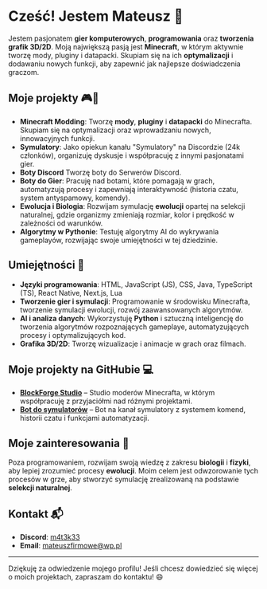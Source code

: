 # Cześć! Jestem Mateusz 👋

Jestem pasjonatem **gier komputerowych**, **programowania** oraz **tworzenia grafik 3D/2D**. Moją największą pasją jest **Minecraft**, w którym aktywnie tworzę mody, pluginy i datapacki. Skupiam się na ich **optymalizacji** i dodawaniu nowych funkcji, aby zapewnić jak najlepsze doświadczenia graczom.

## Moje projekty 🎮🔧

- **Minecraft Modding**: Tworzę **mody**, **pluginy** i **datapacki** do Minecrafta. Skupiam się na optymalizacji oraz wprowadzaniu nowych, innowacyjnych funkcji.
- **Symulatory**: Jako opiekun kanału "Symulatory" na Discordzie (24k członków), organizuję dyskusje i współpracuję z innymi pasjonatami gier.
- **Boty Discord** Tworzę boty do Serwerów Discord.
- **Boty do Gier**: Pracuję nad botami, które pomagają w grach, automatyzują procesy i zapewniają interaktywność (historia czatu, system antyspamowy, komendy).
- **Ewolucja i Biologia**: Rozwijam symulację **ewolucji** opartej na selekcji naturalnej, gdzie organizmy zmieniają rozmiar, kolor i prędkość w zależności od warunków.
- **Algorytmy w Pythonie**: Testuję algorytmy AI do wykrywania gameplayów, rozwijając swoje umiejętności w tej dziedzinie.

## Umiejętności 🚀

- **Języki programowania**: HTML, JavaScript (JS), CSS, Java, TypeScript (TS), React Native, Next.js, Lua
- **Tworzenie gier i symulacji**: Programowanie w środowisku Minecrafta, tworzenie symulacji ewolucji, rozwój zaawansowanych algorytmów.
- **AI i analiza danych**: Wykorzystuję **Python** i sztuczną inteligencję do tworzenia algorytmów rozpoznających gameplaye, automatyzujących procesy i optymalizujących kod.
- **Grafika 3D/2D**: Tworzę wizualizacje i animacje w grach oraz filmach.

## Moje projekty na GitHubie 💻

- **[BlockForge Studio](https://github.com/BlockForge-Studio)** – Studio moderów Minecrafta, w którym współpracuję z przyjaciółmi nad różnymi projektami.
- **[Bot do symulatorów](#)** – Bot na kanał symulatory z systemem komend, historii czatu i funkcjami automatyzacji.

## Moje zainteresowania 🌱

Poza programowaniem, rozwijam swoją wiedzę z zakresu **biologii** i **fizyki**, aby lepiej zrozumieć procesy **ewolucji**. Moim celem jest odwzorowanie tych procesów w grze, aby stworzyć symulację zrealizowaną na podstawie **selekcji naturalnej**. 

## Kontakt 📬

- **Discord**: [m4t3k33](#)
- **Email**: [mateuszfirmowe@wp.pl](mailto:mateuszfirmowe@wp.pl)

---

Dziękuję za odwiedzenie mojego profilu! Jeśli chcesz dowiedzieć się więcej o moich projektach, zapraszam do kontaktu! 😄
